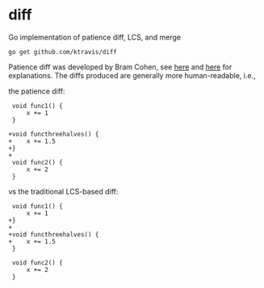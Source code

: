 # diff
Go implementation of patience diff, LCS, and merge

```shell
go get github.com/ktravis/diff
```

Patience diff was developed by Bram Cohen, see [here](http://alfedenzo.livejournal.com/170301.html) and
[here](http://bramcohen.livejournal.com/73318.html) for explanations.
The diffs produced are generally more human-readable, i.e.,

the patience diff:

```
 void func1() {
     x += 1
 }

+void functhreehalves() {
+    x += 1.5
+}
+
 void func2() {
     x += 2
 }
```

vs the traditional LCS-based diff:

```
 void func1() {
     x += 1
+}
+
+void functhreehalves() {
+    x += 1.5
 }
 
 void func2() {
     x += 2
 }
```
